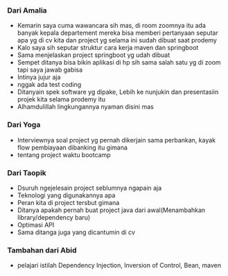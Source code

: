 
### Dari Amalia
- Kemarin saya cuma wawancara sih mas, di room zoomnya itu ada banyak kepala departement mereka bisa memberi pertanyaan seputar apa yg di cv kita dan project yg selama ini sudah dibuat saat prodemy
- Kalo saya sih seputar struktur cara kerja maven dan springboot
- Sama menjelaskan project springboot yg udah dibuat
- Sempet ditanya bisa bikin aplikasi di hp sih sama salah satu yg di zoom tapi saya jawab gabisa
- Intinya jujur aja
- nggak ada test coding
- Ditanyain spek software yg dipake, Lebih ke nunjukin dan presentasiin projek kita selama prodemy itu
- Alhamdulillah lingkungannya nyaman disini mas


### Dari Yoga
- Interviewnya soal project yg pernah dikerjain sama perbankan, kayak flow pembiayaan dibanking itu gimana
- tentang project waktu bootcamp


### Dari Taopik
- ⁠Dsuruh ngejelesain project seblumnya ngapain aja
- ⁠Teknologi yang digunakannya apa
- ⁠Peran kita di project tersbut gimana
- Ditanya apakah pernah buat project java dari awal(Menambahkan library/dependency baru) 
- Optimasi API
- Sama ditanga juga yang dicantumin di cv

### Tambahan dari Abid
- pelajari istilah Dependency Injection, Inversion of Control, Bean, maven